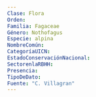 ```yaml
---
Clase: Flora
Orden: 
Familia: Fagaceae
Género: Nothofagus
Especie: alpina
NombreComún: 
CategoríaUICN: 
EstadoConservaciónNacional: 
SectorenlaRBHH: 
Presencia: 
TipoDeDato: 
Fuente: "C. Villagran"
---
```

